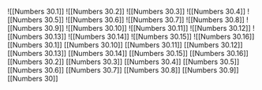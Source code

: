 ![[Numbers 30.1]]
![[Numbers 30.2]]
![[Numbers 30.3]]
![[Numbers 30.4]]
![[Numbers 30.5]]
![[Numbers 30.6]]
![[Numbers 30.7]]
![[Numbers 30.8]]
![[Numbers 30.9]]
![[Numbers 30.10]]
![[Numbers 30.11]]
![[Numbers 30.12]]
![[Numbers 30.13]]
![[Numbers 30.14]]
![[Numbers 30.15]]
![[Numbers 30.16]]
[[Numbers 30.1]]
[[Numbers 30.10]]
[[Numbers 30.11]]
[[Numbers 30.12]]
[[Numbers 30.13]]
[[Numbers 30.14]]
[[Numbers 30.15]]
[[Numbers 30.16]]
[[Numbers 30.2]]
[[Numbers 30.3]]
[[Numbers 30.4]]
[[Numbers 30.5]]
[[Numbers 30.6]]
[[Numbers 30.7]]
[[Numbers 30.8]]
[[Numbers 30.9]]
[[Numbers 30]]
